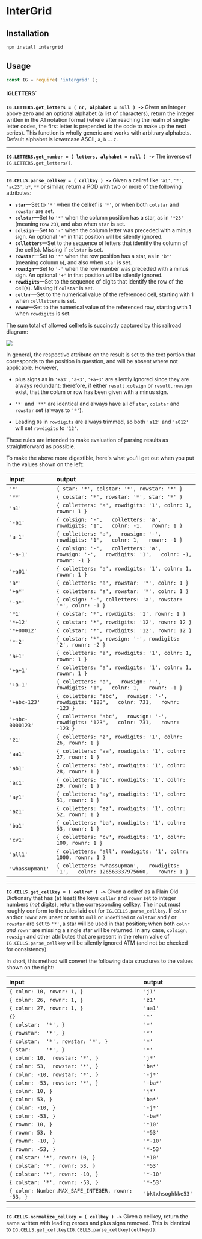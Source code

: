 

# InterGrid

## Installation

```sh
npm install intergrid
```

## Usage

```js
const IG = require( 'intergrid' );
```


#### IGLETTERS`

**`IG.LETTERS.get_letters = ( nr, alphabet = null ) ->`** Given an
integer above zero and an optional alphabet (a list of characters), return the
integer written in the A1 notation format (where after reaching the realm of
single-letter codes, the first letter is prepended to the code to make up the
next series). This function is wholly generic and works with arbitrary
alphabets. Default alphabet is lowercase ASCII, `a`, `b` ... `z`.


-------------------------

**`IG.LETTERS.get_number = ( letters, alphabet = null ) ->`** The
inverse of `IG.LETTERS.get_letters()`.

-------------------------

**`IG.CELLS.parse_cellkey = ( cellkey ) ->`** Given a cellref like
`'a1'`, `'*'`, `'ac23'`, `b*`, `**` or similar, return a POD with two or more of
the following attributes:

* **`star`**—Set to `'*'` when the cellref is `'*'`, or when both `colstar` and
  `rowstar` are set.
* **`colstar`**—Set to `'*'` when the column position has a star, as in `'*23'`
  (meaning row `23`), and also when `star` is set.
* **`colsign`**—Set to `'-'` when the column letter was preceded with a minus
  sign. An optional `'+'` in that position will be silently ignored.
* **`colletters`**—Set to the sequence of letters that identify the column of
  the cell(s). Missing if `colstar` is set.
* **`rowstar`**—Set to `'*'` when the row position has a star, as in `'b*'`
  (meaning column `b`), and also when `star` is set.
* **`rowsign`**—Set to `'-'` when the row number was preceded with a minus sign.
  An optional `'+'` in that position will be silently ignored.
* **`rowdigits`**—Set to the sequence of digits that identify the row of the
  cell(s). Missing if `colstar` is set.
* **`cellnr`**—Set to the numerical value of the referenced cell, starting with
  1 when `cellletters` is set.
* **`rownr`**—Set to the numerical value of the referenced row, starting with 1
  when `rowdigits` is set.

The sum total of allowed cellrefs is succinctly captured by this railroad diagram:

![](https://github.com/loveencounterflow/intergrid/raw/master/artwork/IG.CELLS.settings.patterns.a1_lowercase.railroad.png)

In general, the respective attribute on the result is set to the text portion
that corresponds to the position in question, and will be absent where not
applicable. However,

* plus signs as in `'+a3'`, `'a+3'`, `'+a+3'` are silently ignored since they
  are always redundant; therefore, if either `result.colsign` or
  `result.rowsign` exist, that the colum or row has been given with a minus
  sign.

* `'*'` and `'**'` are identical and always have all of `star`, `colstar` and
  `rowstar` set (always to `'*'`).

* Leading `0`s in `rowdigits` are always trimmed, so both `'a12'` and `'a012'`
  will set `rowdigits` to `'12'`.

These rules are intended to make evaluation of parsing results as
straightforward as possible.

To make the above more digestible, here's what you'll get out when you put in the values
shown on the left:


| input            | output                                                                                            |
| :-----           | :-----                                                                                            |
| `'*'`            | `{ star: '*', colstar: '*', rowstar: '*' }`                                                       |
| `'**'`           | `{ colstar: '*', rowstar: '*', star: '*' }`                                                       |
| `'a1'`           | `{ colletters: 'a', rowdigits: '1', colnr: 1, rownr: 1 }`                                         |
| `'-a1'`          | `{ colsign: '-',   colletters: 'a',   rowdigits: '1',   colnr: -1,   rownr: 1 }`                  |
| `'a-1'`          | `{ colletters: 'a',   rowsign: '-',   rowdigits: '1',   colnr: 1,   rownr: -1 }`                  |
| `'-a-1'`         | `{ colsign: '-',   colletters: 'a',   rowsign: '-',   rowdigits: '1',   colnr: -1,   rownr: -1 }` |
| `'+a01'`         | `{ colletters: 'a', rowdigits: '1', colnr: 1, rownr: 1 }`                                         |
| `'a*'`           | `{ colletters: 'a', rowstar: '*', colnr: 1 }`                                                     |
| `'+a*'`          | `{ colletters: 'a', rowstar: '*', colnr: 1 }`                                                     |
| `'-a*'`          | `{ colsign: '-', colletters: 'a', rowstar: '*', colnr: -1 }`                                      |
| `'*1'`           | `{ colstar: '*', rowdigits: '1', rownr: 1 }`                                                      |
| `'*+12'`         | `{ colstar: '*', rowdigits: '12', rownr: 12 }`                                                    |
| `'*+00012'`      | `{ colstar: '*', rowdigits: '12', rownr: 12 }`                                                    |
| `'*-2'`          | `{ colstar: '*', rowsign: '-', rowdigits: '2', rownr: -2 }`                                       |
| `'a+1'`          | `{ colletters: 'a', rowdigits: '1', colnr: 1, rownr: 1 }`                                         |
| `'+a+1'`         | `{ colletters: 'a', rowdigits: '1', colnr: 1, rownr: 1 }`                                         |
| `'+a-1'`         | `{ colletters: 'a',   rowsign: '-',   rowdigits: '1',   colnr: 1,   rownr: -1 }`                  |
| `'+abc-123'`     | `{ colletters: 'abc',   rowsign: '-',   rowdigits: '123',   colnr: 731,   rownr: -123 }`          |
| `'+abc-0000123'` | `{ colletters: 'abc',   rowsign: '-',   rowdigits: '123',   colnr: 731,   rownr: -123 }`          |
| `'z1'`           | `{ colletters: 'z', rowdigits: '1', colnr: 26, rownr: 1 }`                                        |
| `'aa1'`          | `{ colletters: 'aa', rowdigits: '1', colnr: 27, rownr: 1 }`                                       |
| `'ab1'`          | `{ colletters: 'ab', rowdigits: '1', colnr: 28, rownr: 1 }`                                       |
| `'ac1'`          | `{ colletters: 'ac', rowdigits: '1', colnr: 29, rownr: 1 }`                                       |
| `'ay1'`          | `{ colletters: 'ay', rowdigits: '1', colnr: 51, rownr: 1 }`                                       |
| `'az1'`          | `{ colletters: 'az', rowdigits: '1', colnr: 52, rownr: 1 }`                                       |
| `'ba1'`          | `{ colletters: 'ba', rowdigits: '1', colnr: 53, rownr: 1 }`                                       |
| `'cv1'`          | `{ colletters: 'cv', rowdigits: '1', colnr: 100, rownr: 1 }`                                      |
| `'all1'`         | `{ colletters: 'all', rowdigits: '1', colnr: 1000, rownr: 1 }`                                    |
| `'whassupman1'`  | `{ colletters: 'whassupman',   rowdigits: '1',   colnr: 126563337975660,   rownr: 1 }`            |

-------------------------

**`IG.CELLS.get_cellkey = ( cellref ) ->`** Given a cellref as a Plain
Old Dictionary that has (at least) the keys `cellnr` and `rownr` set to integer
numbers (*not* digits), return the corresponding cellkey. The input must roughly
conform to the rules laid out for `IG.CELLS.parse_cellkey`. If `colnr`
and/or `rownr` are unset or set to `null` or `undefined` or `colstar` and / or
`rowstar` are set to `'*'`, a star will be used in that position; when both
`colnr` *and* `rownr` are missing a single star will be returned. In any case,
`colsign`, `rowsign` and other attributes that are present in the return value
of `IG.CELLS.parse_cellkey` will be silently ignored ATM (and not be
checked for consistency).

In short, this method will convert the following data structures to the values
shown on the right:

| input                                             | output             |
| :-----                                            | :-----             |
| `{ colnr: 10, rownr: 1, }`                        | `'j1'`             |
| `{ colnr: 26, rownr: 1, }`                        | `'z1'`             |
| `{ colnr: 27, rownr: 1, }`                        | `'aa1'`            |
| `{}`                                              | `'*'`              |
| `{ colstar:  '*', }`                              | `'*'`              |
| `{ rowstar:  '*', }`                              | `'*'`              |
| `{ colstar:  '*', rowstar: '*', }`                | `'*'`              |
| `{ star:     '*', }`                              | `'*'`              |
| `{ colnr: 10,  rowstar: '*', }`                   | `'j*'`             |
| `{ colnr: 53,  rowstar: '*', }`                   | `'ba*'`            |
| `{ colnr: -10, rowstar: '*', }`                   | `'-j*'`            |
| `{ colnr: -53, rowstar: '*', }`                   | `'-ba*'`           |
| `{ colnr: 10, }`                                  | `'j*'`             |
| `{ colnr: 53, }`                                  | `'ba*'`            |
| `{ colnr: -10, }`                                 | `'-j*'`            |
| `{ colnr: -53, }`                                 | `'-ba*'`           |
| `{ rownr: 10, }`                                  | `'*10'`            |
| `{ rownr: 53, }`                                  | `'*53'`            |
| `{ rownr: -10, }`                                 | `'*-10'`           |
| `{ rownr: -53, }`                                 | `'*-53'`           |
| `{ colstar: '*', rownr: 10, }`                    | `'*10'`            |
| `{ colstar: '*', rownr: 53, }`                    | `'*53'`            |
| `{ colstar: '*', rownr: -10, }`                   | `'*-10'`           |
| `{ colstar: '*', rownr: -53, }`                   | `'*-53'`           |
| `{ colnr: Number.MAX_SAFE_INTEGER, rownr: -53, }` | `'bktxhsoghkke53'` |



-------------------------

**`IG.CELLS.normalize_cellkey = ( cellkey ) ->`** Given a cellkey,
return the same written with leading zeroes and plus signs removed. This is
identical to
`IG.CELLS.get_cellkey(IG.CELLS.parse_cellkey(cellkey))`.


